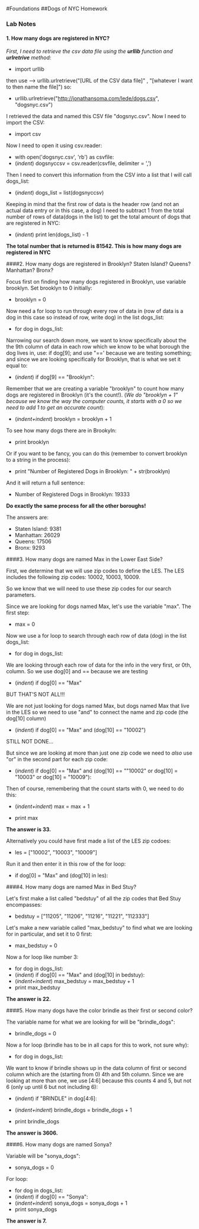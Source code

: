 #Foundations
##Dogs of NYC Homework 
### Lab Notes 

#### 1. How many dogs are registered in NYC?

*First, I need to retrieve the csv data file using the **urllib** function and **urlretrive** method:*

+ import urllib

then use  --> urllib.urlretrieve("[URL of the CSV data file]" , "[whatever I want to then name the file]") so: 

+ urllib.urlretrieve("http://jonathansoma.com/lede/dogs.csv", "dogsnyc.csv")

I retrieved the data and named this CSV file "dogsnyc.csv".  Now I need to import the CSV:

+ import csv

Now I need to open it using csv.reader: 

+ with open('dogsnyc.csv', 'rb') as csvfile:
+ (*indent*) dogsnyccsv = csv.reader(csvfile, delimiter = ',')

Then I need to convert this information from the CSV into a list that I will call dogs_list:

+ (*indent*) dogs_list = list(dogsnyccsv) 

Keeping in mind that the first row of data is the header row (and not an actual data entry or in this case, a dog) I need to subtract 1 from the total number of rows of data(dogs in the list) to get the total amount of dogs that are registered in NYC:

+ (*indent*) print len(dogs_list) - 1 

**The total number that is returned is 81542. This is how many dogs are registered in NYC**

####2. How many dogs are registered in Brooklyn? Staten Island? Queens? Manhattan? Bronx? 

Focus first on finding how many dogs registered in Brooklyn, use variable brooklyn. Set brooklyn to 0 initially: 

+ brooklyn = 0 

Now need a for loop to run through every row of data in (row of data is a dog in this case so instead of row, write dog) in the list dogs_list:

+ for dog in dogs_list: 

Narrowing our search down more, we want to know specifically about the the 9th column of data in each row which we know to be what borough the dog lives in, use: if dog[9]; and use "==' because we are testing something; and since we are looking specifically for Brooklyn, that is what we set it equal to: 

+ (*indent*) if dog[9] == "Brooklyn": 

Remember that we are creating a variable "brooklyn" to count how many dogs are registered in Brooklyn (it's the count!). (*We do "brooklyn + 1" because we know the way the computer counts, it starts with a 0 so we need to add 1 to get an accurate count*): 

+ (*indent+indent*) brooklyn = brooklyn + 1

To see how many dogs there are in Brookyln: 

+ print brooklyn 

Or if you want to be fancy, you can do this (remember to convert brooklyn to a string in the process):

+ print "Number of Registered Dogs in Brooklyn: " + str(brooklyn)

And it will return a full sentence: 

+ Number of Registered Dogs in Brooklyn: 19333

**Do exactly the same process for all the other boroughs!**

The answers are: 

+ Staten Island: 9381
+ Manhattan: 26029
+ Queens: 17506
+ Bronx: 9293


####3. How many dogs are named Max in the Lower East Side? 

First, we determine that we will use zip codes to define the LES. The LES includes the following zip codes: 10002, 10003, 10009. 

So we know that we will need to use these zip codes for our search parameters. 

Since we are looking for dogs named Max, let's use the variable "max". The first step: 

+ max = 0

Now we use a for loop to search through each row of data (dog) in the list dogs_list:

+ for dog in dogs_list:

We are looking through each row of data for the info in the very first, or 0th, column. So we use dog[0] and == because we are testing

+ (*indent*) if dog[0] == "Max" 

BUT THAT'S NOT ALL!!! 

We are not just looking for dogs named Max, but dogs named Max that live in the LES so we need to use "and" to connect the name and zip code (the dog[10] column)

+ (*indent*) if dog[0] == "Max" and (dog[10] == "10002") 

STILL NOT DONE…

But since we are looking at more than just one zip code we need to *also* use "or" in the second part for each zip code: 

+ (*indent*) if dog[0] == "Max" and (dog[10] == 
""10002" or dog[10] = "10003" or dog[10] = "10009"):

Then of course, remembering that the count starts with 0, we need to do this: 

+ (*indent+indent*) max = max + 1

+ print max

**The answer is 33.**

Alternatively you could have first made a list of the LES zip codoes: 

+ les = ["10002", "10003", "10009"]

Run it and then enter it in this row of the for loop: 

+ if dog[0] = "Max" and (dog[10] in les):

####4. How many dogs are named Max in Bed Stuy?

Let's first make a list called "bedstuy" of all the zip codes that Bed Stuy encompasses: 

+ bedstuy = ["11205", "11206", "11216", "11221", "112333"]

Let's make a new variable called "max_bedstuy" to find what we are looking for in particular, and set it to 0 first: 

+ max_bedstuy = 0 

Now a for loop like number 3:

+ for dog in dogs_list:
+ (*indent*) if dog[0] == "Max" and (dog[10] in bedstuy):
+ (*indent+indent*) max_bedstuy = max_bedstuy + 1
+ print max_bedstuy 

**The answer is 22.**

####5. How many dogs have the color brindle as their first or second color?

The variable name for what we are looking for will be "brindle_dogs":

+ brindle_dogs = 0 

Now a for loop (brindle has to be in all caps for this to work, not sure why):

+ for dog in dogs_list: 

We want to know if brindle shows up in the data column of first or second column which are the (starting from 0) 4th and 5th column. Since we are looking at more than one, we use [4:6] because this counts 4 and 5, but not 6 (only up until 6 but not including 6):

+ (*indent*) if "BRINDLE" in dog[4:6]:

+ (*indent+indent*) brindle_dogs = brindle_dogs + 1
+  print brindle_dogs

**The answer is 3606.**

####6. How many dogs are named Sonya? 

Variable will be "sonya_dogs": 

+ sonya_dogs = 0 

For loop: 

+ for dog in dogs_list: 
+ (*indent*) if dog[0] == "Sonya":
+ (*indent+indent*) sonya_dogs = sonya_dogs + 1
+ print sonya_dogs 

**The answer is 7.**







